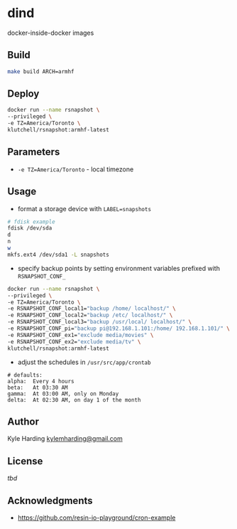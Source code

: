 # dind

docker-inside-docker images

## Build

```bash
make build ARCH=armhf
```

## Deploy

```bash
docker run --name rsnapshot \
--privileged \
-e TZ=America/Toronto \
klutchell/rsnapshot:armhf-latest
```

## Parameters

* `-e TZ=America/Toronto` - local timezone

## Usage

* format a storage device with `LABEL=snapshots`

```bash
# fdisk example
fdisk /dev/sda
d
n
w
mkfs.ext4 /dev/sda1 -L snapshots
```

* specify backup points by setting environment variables
prefixed with `RSNAPSHOT_CONF_`

```bash
docker run --name rsnapshot \
--privileged \
-e TZ=America/Toronto \
-e RSNAPSHOT_CONF_local1="backup /home/ localhost/" \
-e RSNAPSHOT_CONF_local2="backup /etc/ localhost/" \
-e RSNAPSHOT_CONF_local3="backup /usr/local/ localhost/" \
-e RSNAPSHOT_CONF_pi="backup pi@192.168.1.101:/home/ 192.168.1.101/" \
-e RSNAPSHOT_CONF_ex1="exclude media/movies" \
-e RSNAPSHOT_CONF_ex2="exclude media/tv" \
klutchell/rsnapshot:armhf-latest
```

* adjust the schedules in `/usr/src/app/crontab`

```
# defaults:
alpha:	Every 4 hours
beta:	At 03:30 AM
gamma:	At 03:00 AM, only on Monday
delta:	At 02:30 AM, on day 1 of the month
```

## Author

Kyle Harding <kylemharding@gmail.com>

## License

_tbd_

## Acknowledgments

* https://github.com/resin-io-playground/cron-example
